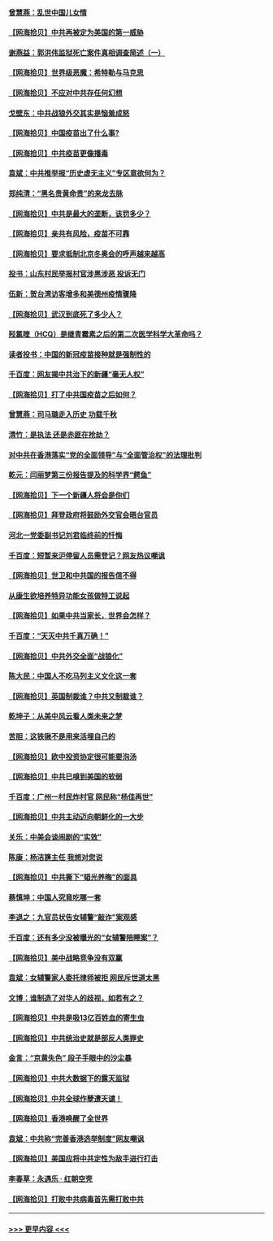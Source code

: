 #### [曾慧燕：乱世中国儿女情](../pages/nsc993/n12887931.md?t=04190002) 
#### [【网海拾贝】中共再被定为美国的第一威胁](../pages/nsc993/n12887580.md?t=04190002) 
#### [谢燕益：郭洪伟监狱死亡案件真相调查简述（一）](../pages/nsc993/n12885648.md?t=04190002) 
#### [【网海拾贝】世界级恶魔：希特勒与马克思](../pages/nsc993/n12884062.md?t=04190002) 
#### [【网海拾贝】不应对中共存任何幻想](../pages/nsc993/n12881460.md?t=04190002) 
#### [戈壁东：中共战狼外交其实是恼羞成怒](../pages/nsc993/n12880392.md?t=04190002) 
#### [【网海拾贝】中国疫苗出了什么事?](../pages/nsc993/n12879124.md?t=04190002) 
#### [【网海拾贝】中共疫苗更像播毒](../pages/nsc993/n12876631.md?t=04190002) 
#### [袁斌：中共推举报“历史虚无主义”专区意欲何为？](../pages/nsc993/n12876530.md?t=04190002) 
#### [郑纯清：“黑名贵黄命贵”的来龙去脉](../pages/nsc993/n12875589.md?t=04190002) 
#### [【网海拾贝】中共是最大的垄断，该罚多少？](../pages/nsc993/n12874006.md?t=04190002) 
#### [【网海拾贝】亲共有风险，疫苗不可靠](../pages/nsc993/n12872224.md?t=04190002) 
#### [【网海拾贝】要求抵制北京冬奥会的呼声越来越高](../pages/nsc993/n12868962.md?t=04190002) 
#### [投书：山东村民举报村官涉黑涉恶 投诉无门](../pages/nsc993/n12869726.md?t=04190002) 
#### [伍新：贺台湾访客增多和美德州疫情骤降](../pages/nsc993/n12865651.md?t=04190002) 
#### [【网海拾贝】武汉到底死了多少人？](../pages/nsc993/n12863707.md?t=04190002) 
#### [羟氯喹（HCQ）是继青霉素之后的第二次医学科学大革命吗？](../pages/nsc993/n12638564.md?t=04190002) 
#### [读者投书：中国的新冠疫苗接种就是强制性的](../pages/nsc993/n12859932.md?t=04190002) 
#### [千百度：网友揭中共治下的新疆“毫无人权”](../pages/nsc993/n12858385.md?t=04190002) 
#### [【网海拾贝】打了中共国疫苗之后如何？](../pages/nsc993/n12857866.md?t=04190002) 
#### [曾慧燕：司马璐走入历史 功载千秋](../pages/nsc993/n12856996.md?t=04190002) 
#### [清竹：是执法 还是赤匪在抢劫？](../pages/nsc993/n12856952.md?t=04190002) 
#### [对中共在香港落实“党的全面领导”与“全面管治权”的法理批判](../pages/nsc993/n12856929.md?t=04190002) 
#### [乾元：闫丽梦第三份报告提及的科学界“鳄鱼”](../pages/nsc993/n12855985.md?t=04190002) 
#### [【网海拾贝】下一个新疆人将会是你们](../pages/nsc993/n12855864.md?t=04190002) 
#### [【网海拾贝】拜登政府将鼓励外交官会晤台官员](../pages/nsc993/n12853615.md?t=04190002) 
#### [河北一党委副书记刘君临终前的忏悔](../pages/nsc993/n12849420.md?t=04190002) 
#### [千百度：短暂来沪停留人员需登记？网友热议嘲讽](../pages/nsc993/n12853497.md?t=04190002) 
#### [【网海拾贝】世卫和中共国的报告信不得](../pages/nsc993/n12850902.md?t=04190002) 
#### [从康生欲培养特异功能女孩做特工说起](../pages/nsc993/n12849289.md?t=04190002) 
#### [【网海拾贝】如果中共当家长，世界会怎样？](../pages/nsc993/n12848436.md?t=04190002) 
#### [千百度：“天灭中共千真万确！”](../pages/nsc993/n12845659.md?t=04190002) 
#### [【网海拾贝】中共外交全面“战狼化”](../pages/nsc993/n12845607.md?t=04190002) 
#### [陈大民：中国人不吃马列主义文化这一套](../pages/nsc993/n12842496.md?t=04190002) 
#### [【网海拾贝】英国制裁谁？中共又制裁谁？](../pages/nsc993/n12840909.md?t=04190002) 
#### [乾坤子：从美中风云看人类未来之梦](../pages/nsc993/n12840590.md?t=04190002) 
#### [苦胆：这铁锹不是用来活埋自己的](../pages/nsc993/n12839512.md?t=04190002) 
#### [【网海拾贝】欧中投资协定很可能要泡汤](../pages/nsc993/n12835122.md?t=04190002) 
#### [【网海拾贝】中共已嗅到美国的软弱](../pages/nsc993/n12832411.md?t=04190002) 
#### [千百度：广州一村民炸村官 网民称“杨佳再世”](../pages/nsc993/n12832380.md?t=04190002) 
#### [【网海拾贝】中共主动迈向朝鲜化的一大步](../pages/nsc993/n12829887.md?t=04190002) 
#### [关乐：中美会谈闹剧的“实效”](../pages/nsc993/n12826698.md?t=04190002) 
#### [陈康：杨洁篪主任  我想对您说](../pages/nsc993/n12826609.md?t=04190002) 
#### [【网海拾贝】中共撕下“韬光养晦”的面具](../pages/nsc993/n12826459.md?t=04190002) 
#### [蔡慎坤：中国人究竟吃哪一套](../pages/nsc993/n12826010.md?t=04190002) 
#### [李退之：九官员状告女辅警“敲诈”案观感](../pages/nsc993/n12823984.md?t=04190002) 
#### [千百度：还有多少没被曝光的“女辅警陪睡案”？](../pages/nsc993/n12822136.md?t=04190002) 
#### [【网海拾贝】美中战略竞争没有双赢](../pages/nsc993/n12822105.md?t=04190002) 
#### [袁斌：女辅警家人委托律师被拒 网民斥世道太黑](../pages/nsc993/n12822004.md?t=04190002) 
#### [文博：谁制造了对华人的歧视，如若有之？](../pages/nsc993/n12821635.md?t=04190002) 
#### [【网海拾贝】中共是吸13亿百姓血的寄生虫](../pages/nsc993/n12819191.md?t=04190002) 
#### [【网海拾贝】中共统治史就是部反人类罪史](../pages/nsc993/n12816738.md?t=04190002) 
#### [金言：“京黄失色” 段子手眼中的沙尘暴](../pages/nsc993/n12815700.md?t=04190002) 
#### [【网海拾贝】中共大数据下的露天监狱](../pages/nsc993/n12811075.md?t=04190002) 
#### [【网海拾贝】中共全球作孽遭天谴！](../pages/nsc993/n12810258.md?t=04190002) 
#### [【网海拾贝】香港唤醒了全世界](../pages/nsc993/n12809100.md?t=04190002) 
#### [袁斌：中共称“完善香港选举制度”网友嘲讽](../pages/nsc993/n12808994.md?t=04190002) 
#### [【网海拾贝】美国应将中共定性为敌手进行打击](../pages/nsc993/n12806870.md?t=04190002) 
#### [李春草：永遇乐 · 红朝空壳](../pages/nsc993/n12805365.md?t=04190002) 
#### [【网海拾贝】打败中共病毒首先需打败中共](../pages/nsc993/n12803930.md?t=04190002) 

----
#### [ >>> 更早内容 <<< ](../indexes/nsc993-earlier.md)
